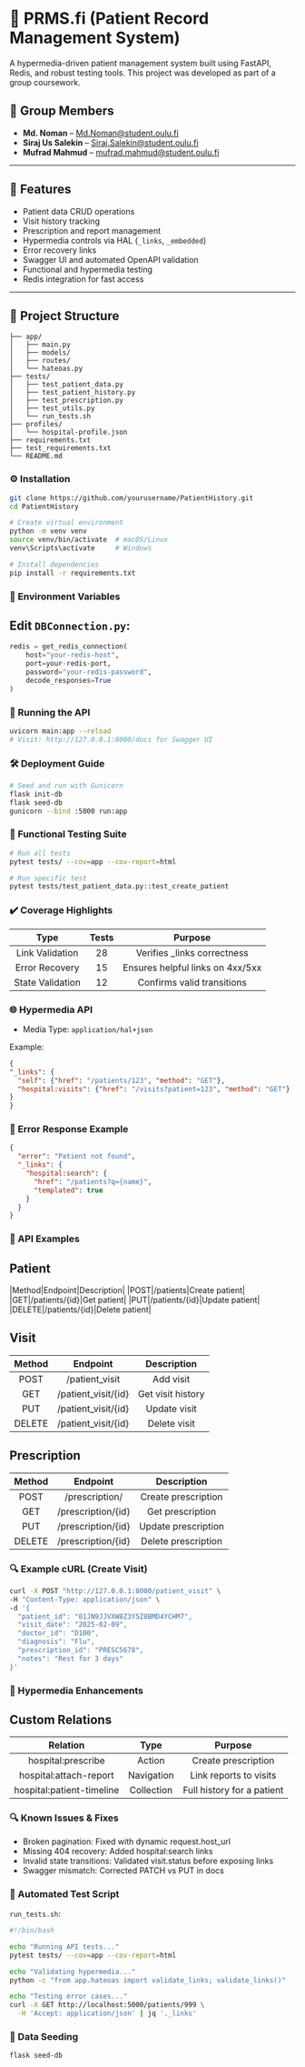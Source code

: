 # 🏥 PRMS.fi (Patient Record Management System)

A hypermedia-driven patient management system built using FastAPI, Redis, and robust testing tools. This project was developed as part of a group coursework.

## 👥 Group Members

- **Md. Noman** – [Md.Noman@student.oulu.fi](mailto:Md.Noman@student.oulu.fi)  
- **Siraj Us Salekin** – [Siraj.Salekin@student.oulu.fi](mailto:Siraj.Salekin@student.oulu.fi)  
- **Mufrad Mahmud** – [mufrad.mahmud@student.oulu.fi](mailto:mufrad.mahmud@student.oulu.fi)

---

## 🚀 Features

- Patient data CRUD operations
- Visit history tracking
- Prescription and report management
- Hypermedia controls via HAL (`_links`, `_embedded`)
- Error recovery links
- Swagger UI and automated OpenAPI validation
- Functional and hypermedia testing
- Redis integration for fast access

---

## 📁 Project Structure

```plaintext
├── app/
│   ├── main.py
│   ├── models/
│   ├── routes/
│   └── hateoas.py
├── tests/
│   ├── test_patient_data.py
│   ├── test_patient_history.py
│   ├── test_prescription.py
│   ├── test_utils.py
│   └── run_tests.sh
├── profiles/
│   └── hospital-profile.json
├── requirements.txt
├── test_requirements.txt
└── README.md
```


### ⚙️ Installation

```bash
git clone https://github.com/yourusername/PatientHistory.git
cd PatientHistory

# Create virtual environment
python -m venv venv
source venv/bin/activate  # macOS/Linux
venv\Scripts\activate     # Windows

# Install dependencies
pip install -r requirements.txt
```

### 🔐 Environment Variables
## Edit `DBConnection.py`:

```python
redis = get_redis_connection(
    host="your-redis-host",
    port=your-redis-port,
    password="your-redis-password",
    decode_responses=True
)
```

### 🚦 Running the API

```bash
uvicorn main:app --reload
# Visit: http://127.0.0.1:8000/docs for Swagger UI
```

### 🛠️ Deployment Guide

```bash
# Seed and run with Gunicorn
flask init-db
flask seed-db
gunicorn --bind :5000 run:app
```

### 🧪 Functional Testing Suite

```bash
# Run all tests
pytest tests/ --cov=app --cov-report=html

# Run specific test
pytest tests/test_patient_data.py::test_create_patient
```

### ✔️ Coverage Highlights
|**Type**|**Tests**|**Purpose**|
|:-------------------: |:------------:|:--------------------:|
|Link Validation|28|Verifies _links correctness|
|Error Recovery|15|Ensures helpful links on 4xx/5xx|
|State Validation|12|Confirms valid transitions|

### 🌐 Hypermedia API
- Media Type: `application/hal+json`

Example:
  ```json
  {
  "_links": {
    "self": {"href": "/patients/123", "method": "GET"},
    "hospital:visits": {"href": "/visits?patient=123", "method": "GET"}
  }
 }
```

### 🔄 Error Response Example
```json
{
  "error": "Patient not found",
  "_links": {
    "hospital:search": {
      "href": "/patients?q={name}",
      "templated": true
    }
  }
}
```

### 📘 API Examples

## Patient
|Method|Endpoint|Description|
|POST|/patients|Create patient|
|GET|/patients/{id}|Get patient|
|PUT|/patients/{id}|Update patient|
|DELETE|/patients/{id}|Delete patient|

## Visit
|**Method**|**Endpoint**|**Description**|
|:-------------------: |:------------:|:--------------------:|
|POST	|/patient_visit	|Add visit|
|GET	|/patient_visit/{id}|	Get visit history|
|PUT	|/patient_visit/{id}|	Update visit|
|DELETE	|/patient_visit/{id}	|Delete visit|

## Prescription
|**Method**|**Endpoint**|**Description**|
|:-------------------: |:------------:|:--------------------:|
|POST	|/prescription/|	Create prescription|
|GET	|/prescription/{id}|	Get prescription|
|PUT	|/prescription/{id}|	Update prescription|
|DELETE	|/prescription/{id}|	Delete prescription|

### 🔍 Example cURL (Create Visit)

```bash
curl -X POST "http://127.0.0.1:8000/patient_visit" \
-H "Content-Type: application/json" \
-d '{
  "patient_id": "01JN9JJVXW8Z3Y5Z8BMD4YCHM7",
  "visit_date": "2025-02-09",
  "doctor_id": "D100",
  "diagnosis": "Flu",
  "prescription_id": "PRESC5678",
  "notes": "Rest for 3 days"
}'
```

### 🧠 Hypermedia Enhancements
## Custom Relations
|**Relation**|**Type**|**Purpose**|
|:-------------------: |:------------:|:--------------------:|
|hospital:prescribe|	Action|	Create prescription|
|hospital:attach-report|	Navigation|	Link reports to visits|
|hospital:patient-timeline|	Collection|	Full history for a patient|

### 🔍 Known Issues & Fixes
- Broken pagination: Fixed with dynamic request.host_url
- Missing 404 recovery: Added hospital:search links
- Invalid state transitions: Validated visit.status before exposing links
- Swagger mismatch: Corrected PATCH vs PUT in docs

### 🧪 Automated Test Script

`run_tests.sh`:

```bash
#!/bin/bash

echo "Running API tests..."
pytest tests/ --cov=app --cov-report=html

echo "Validating hypermedia..."
python -c "from app.hateoas import validate_links; validate_links()"

echo "Testing error cases..."
curl -X GET http://localhost:5000/patients/999 \
  -H 'Accept: application/json' | jq '._links'

```

### 📂 Data Seeding

```bash
flask seed-db
```












